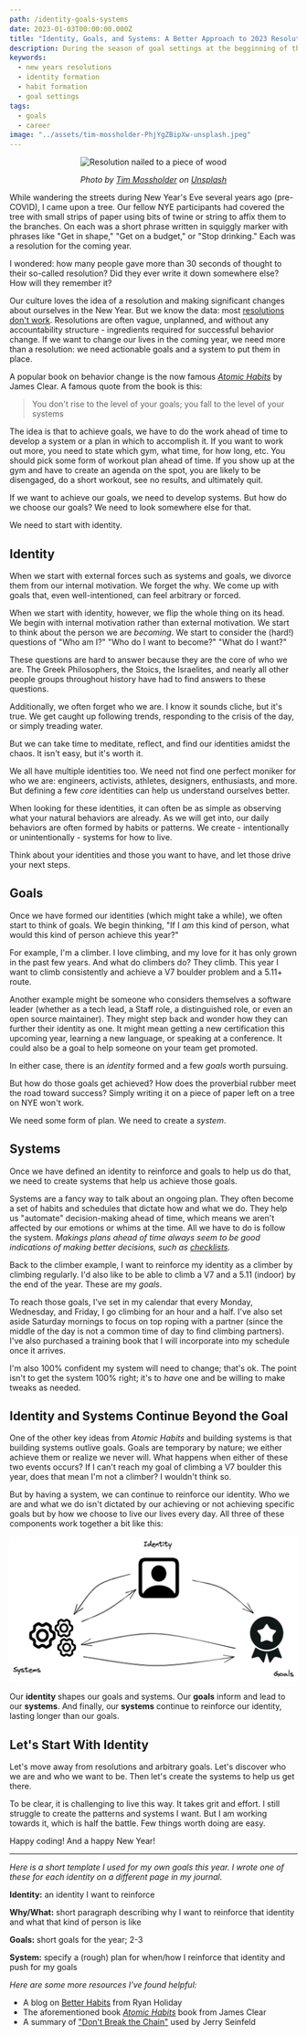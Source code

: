 ```yaml
---
path: /identity-goals-systems
date: 2023-01-03T00:00:00.000Z
title: "Identity, Goals, and Systems: A Better Approach to 2023 Resolutions"
description: During the season of goal settings at the begginning of the year, people often set goals with no real reasons why. Instead of setting goals, we need to focus on developing and deeper sense of identity.
keywords:
  - new years resolutions
  - identity formation
  - habit formation
  - goal settings
tags:
  - goals
  - career
image: "../assets/tim-mossholder-PhjYgZBipXw-unsplash.jpeg"
---
```


<center>

![Resolution nailed to a piece of wood](../assets/tim-mossholder-PhjYgZBipXw-unsplash.jpeg)

<i> 

Photo by <a href="https://unsplash.com/@timmossholder?utm_source=unsplash&utm_medium=referral&utm_content=creditCopyText">Tim Mossholder</a> on <a href="https://unsplash.com/photos/PhjYgZBipXw?utm_source=unsplash&utm_medium=referral&utm_content=creditCopyText">Unsplash</a>
  
  
</i>


</center>

While wandering the streets during New Year's Eve several years ago (pre-COVID), I came upon a tree. Our fellow NYE participants had covered the tree with small strips of paper using bits of twine or string to affix them to the branches. On each was a short phrase written in squiggly marker with phrases like "Get in shape," "Get on a budget," or "Stop drinking." Each was a resolution for the coming year.

I wondered: how many people gave more than 30 seconds of thought to their so-called resolution? Did they ever write it down somewhere else? How will they remember it?

Our culture loves the idea of a resolution and making significant changes about ourselves in the New Year. But we know the data: most [resolutions don't work](https://www.businessinsider.com/reasons-why-most-new-years-resolutions-dont-stick). Resolutions are often vague, unplanned, and without any accountability structure - ingredients required for successful behavior change. If we want to change our lives in the coming year, we need more than a resolution: we need actionable goals and a system to put them in place.

A popular book on behavior change is the now famous _[Atomic Habits](https://www.goodreads.com/book/show/40121378-atomic-habits)_ by James Clear. A famous quote from the book is this:

> You don't rise to the level of your goals; you fall to the level of your systems

The idea is that to achieve goals, we have to do the work ahead of time to develop a system or a plan in which to accomplish it. If you want to work out more, you need to state which gym, what time, for how long, etc. You should pick some form of workout plan ahead of time. If you show up at the gym and have to create an agenda on the spot, you are likely to be disengaged, do a short workout, see no results, and ultimately quit. 

If we want to achieve our goals, we need to develop systems. But how do we choose our goals? We need to look somewhere else for that. 

We need to start with identity.

## Identity

When we start with external forces such as systems and goals, we divorce them from our internal motivation. We forget the why. We come up with goals that, even well-intentioned, can feel arbitrary or forced.

When we start with identity, however, we flip the whole thing on its head. We begin with internal motivation rather than external motivation. We start to think about the person we are _becoming_. We start to consider the (hard!) questions of "Who am I?" "Who do I want to become?" "What do I want?" 

These questions are hard to answer because they are the core of who we are. The Greek Philosophers, the Stoics, the Israelites, and nearly all other people groups throughout history have had to find answers to these questions.

Additionally, we often forget who we are. I know it sounds cliche, but it's true. We get caught up following trends, responding to the crisis of the day, or simply treading water. 

But we can take time to meditate, reflect, and find our identities amidst the chaos. It isn't easy, but it's worth it.

We all have multiple identities too. We need not find one perfect moniker for who we are: engineers, activists, athletes, designers, enthusiasts, and more. But defining a few _core_ identities can help us understand ourselves better. 

When looking for these identities, it can often be as simple as observing what your natural behaviors are already. As we will get into, our daily behaviors are often formed by habits or patterns. We create - intentionally or unintentionally - systems for how to live. 

Think about your identities and those you want to have, and let those drive your next steps.

## Goals

Once we have formed our identities (which might take a while), we often start to think of goals. We begin thinking, "If I _am_ this kind of person, what would this kind of person achieve this year?"

For example, I'm a climber. I love climbing, and my love for it has only grown in the past few years. And what do climbers do? They climb. This year I want to climb consistently and achieve a V7 boulder problem and a 5.11+ route.

Another example might be someone who considers themselves a software leader (whether as a tech lead, a Staff role, a distinguished role, or even an open source maintainer). They might step back and wonder how they can further their identity as one. It might mean getting a new certification this upcoming year, learning a new language, or speaking at a conference. It could also be a goal to help someone on your team get promoted.

In either case, there is an _identity_ formed and a few _goals_ worth pursuing. 

But how do those goals get achieved? How does the proverbial rubber meet the road toward success? Simply writing it on a piece of paper left on a tree on NYE won't work.

We need some form of plan. We need to create a _system_.

## Systems

Once we have defined an identity to reinforce and goals to help us do that, we need to create systems that help us achieve those goals. 

Systems are a fancy way to talk about an ongoing plan. They often become a set of habits and schedules that dictate how and what we do. They help us "automate" decision-making ahead of time, which means we aren't affected by our emotions or whims at the time. All we have to do is follow the system. _Makings plans ahead of time always seem to be good indications of making better decisions, such as [checklists](https://dangoslen.me/blog/you-need-a-code-review-checklist/)._

Back to the climber example, I want to reinforce my identity as a climber by climbing regularly. I'd also like to be able to climb a V7 and a 5.11 (indoor) by the end of the year. These are my _goals_.

To reach those goals, I've set in my calendar that every Monday, Wednesday, and Friday, I go climbing for an hour and a half. I've also set aside Saturday mornings to focus on top roping with a partner (since the middle of the day is not a common time of day to find climbing partners). I've also purchased a training book that I will incorporate into my schedule once it arrives. 

I'm also 100% confident my system will need to change; that's ok. The point isn't to get the system 100% right; it's to _have_ one and be willing to make tweaks as needed.

## Identity and Systems Continue Beyond the Goal

One of the other key ideas from _Atomic Habits_ and building systems is that building systems outlive goals. Goals are temporary by nature; we either achieve them or realize we never will. What happens when either of these two events occurs? If I can't reach my goal of climbing a V7 boulder this year, does that mean I'm not a climber? I wouldn't think so.

But by having a system, we can continue to reinforce our identity. Who we are and what we do isn't dictated by our achieving or not achieving specific goals but by how we choose to live our lives every day. All three of these components work together a bit like this:

![Identity profile at the top with arrows to three gears representing a system and a badge representing goals. Systems and goals also have arrows pointing back to each other. Arrows go back from systems to identity as well.](../assets/identity-goals-systems.png)

Our **identity** shapes our goals and systems. Our **goals** inform and lead to our **systems**. And finally, our **systems** continue to reinforce our identity, lasting longer than our goals.

## Let's Start With Identity

Let's move away from resolutions and arbitrary goals. Let's discover who we are and who we want to be. Then let's create the systems to help us get there. 

To be clear, it is challenging to live this way. It takes grit and effort. I still struggle to create the patterns and systems I want. But I am working towards it, which is half the battle. Few things worth doing are easy. 

Happy coding! And a happy New Year!

---

_Here is a short template I used for my own goals this year. I wrote one of these for each identity on a different page in my journal._

**Identity:** an identity I want to reinforce

**Why/What:** short paragraph describing why I want to reinforce that identity and what that kind of person is like

**Goals:** short goals for the year; 2-3

**System:** specify a (rough) plan for when/how I reinforce that identity and push for my goals

_Here are some more resources I've found helpful:_

* A blog on [Better Habits](https://ryanholiday.net/the-secret-to-better-habits-in-2022/) from Ryan Holiday
* The aforementioned book _[Atomic Habits](https://www.goodreads.com/book/show/40121378-atomic-habits)_ book from James Clear 
* A summary of ["Don't Break the Chain"](https://blog.doist.com/dont-break-the-chain/) used by Jerry Seinfeld





